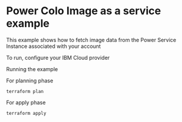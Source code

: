 # Power Colo Image as a service example
  
This example shows how to fetch image data from the Power Service Instance associated with your account


To run, configure your IBM Cloud provider

Running the example

For planning phase

```shell
terraform plan
```

For apply phase

```shell
terraform apply
```
